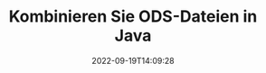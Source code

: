 ---
############################# Static ############################
layout: "auto-gen-merger"
date: 2022-09-19T14:09:28
draft: false
otherformats: odt one otp ott pdf pps ppsx ppt pptx rtf tex vdx vsdm vsdx vssm vssx

############################# Head ############################
head_title: "Kombinieren Sie ODS-Dateien über die Java & J2SE Documents Merger API"
head_description: "Kombinieren Sie mehrere ODS-Dateien in Java mithilfe der Dokumentenzusammenführungs-API mit allen Daten, Stilen und Formatierungen als Quelldokumente."

############################# Header ############################
title: "Kombinieren Sie ODS-Dateien in Java"
description: "Kombinieren Sie ODS mit ein paar Zeilen Java-Code."
bg_image: "https://cms.admin.containerize.com/templates/aspose/App_Themes/V3/images/bg/header1.png"
bg_overlay: false
button:
    enable: true
    icon: "fas fa-arrow-down"
    label: "Download kostenlose Testversion"
    link: "https://downloads.groupdocs.com/merger/java"

############################# SubMenu ############################
submenu:
    enable: true

    left:
        img_alt: "GroupDocs.Merger for Java"
        image: "https://cms.admin.containerize.com/templates/groupdocs/images/product-logos/90x90-noborder/groupdocs-merger-java.png"
        product: "GroupDocs.Merger"
        platform: "Java"

    middle:
        button:

            # button loop
            - link: "https://apireference.groupdocs.com/merger/java"
              text: "API-Referenz"

            # button loop
            - link: "https://github.com/groupdocs-merger"
              text: "Codebeispiele"

            # button loop
            - link: "https://products.groupdocs.app/merger/family"
              text: "Live-Demos"

            # button loop
            - link: "https://purchase.groupdocs.com/pricing/merger/java"
              text: "Preisgestaltung"

    right:
        link_download: "https://downloads.groupdocs.com/merger"
        link_learn: "https://docs.groupdocs.com/merger/java"
        link_buy: "https://purchase.groupdocs.com"

############################# About ############################
about:
    enable: true
    title: "Über die GroupDocs.Merger for Java-API"
    content: |
        [GroupDocs.Merger for Java](/de/merger/java/) bietet eine bequeme Lösung zum Kombinieren mehrerer PDF-, Microsoft Office- (Word, Excel, PowerPoint, OneNote), OpenDocument-, HTML-, Bilder- und viele andere Dokumente in einer einzigen Datei innerhalb von Java-Anwendungen. GroupDocs.Merger erspart Ihnen viel Aufwand, da Sie ODS-Dokumente kombinieren dürfen - es ist nicht erforderlich, Software, Desktop-Anwendungen oder Plugins von Drittanbietern zu installieren. Jetzt ist es unnötig, Ihre Zeit zu verschwenden und Dateien manuell zu kombinieren! Die Mission von GroupDocs ist es, die beste Qualität bereitzustellen und die Workflows zur Dokumentenverarbeitung zu vereinfachen.
        
        GroupDocs.Merger API ist die richtige Wahl für Unternehmenslösungen, die Funktionen zum Kombinieren von Dateien benötigen. Diese APIs werden auf allen wichtigen Betriebssystemen und Plattformen einschließlich J2SE 7.0 (1.7), J2SE 8.0 (1.8), Java 10 gut unterstützt.

############################# Steps ############################
steps:
    enable: true
    title_left: "Kombinieren Sie mehrere ODS-Dateien in Java"
    content_left: |
        [GroupDocs.Merger for Java](/de/merger/java/) macht es Java-Entwicklern leicht, mehrere ODS-Dateien zu kombinieren, indem sie einige einfache Schritte implementieren.
        
        * Erstellen Sie eine Instanz von **Merger** und übergeben Sie den Pfad des Quelldokuments als Konstruktorparameter.
        * Rufen Sie **Join** der **Merger**-Klasse auf und übergeben Sie den zweiten Quelldokumentpfad.
        * Rufen Sie **Save** der Klasse **Merger** auf, um das zusammengeführte Dokument zu speichern.

    title_right: "System Anforderungen"
    content_right: |
        GroupDocs.Merger for Java-APIs werden auf allen wichtigen Plattformen und Betriebssystemen unterstützt. Bevor Sie den folgenden Code ausführen, stellen Sie bitte sicher, dass die folgenden Voraussetzungen auf Ihrem System installiert sind.

        * Betriebssysteme: Microsoft Windows, Linux, MacOS
        * Entwicklungsumgebungen: NetBeans, IntelliJ IDEA, Eclipse
        * Rahmen: J2SE 7.0 (1.7), J2SE 8.0 (1.8), Java 10
        * Laden Sie die neueste Version von GroupDocs.Merger for Java von [Maven](https://repository.groupdocs.com/webapp/#/artifacts/browse/tree/General/repo/com/groupdocs/groupdocs-merger) herunter
         
    code: |
     {{% merger/additional-styles %}}
     {{< merger/code-merger title="So kombinieren Sie ODS-Dateien mit Java-Beispielcode">}}

        ```java    
        // Kombinieren Sie ODS-Dateien mit GroupDocs.Merger for Java API
        // Merger mit Eingabedokument ODS instanziieren
        Merger merger = new Merger("input_1.ods");

        // Rufen Sie die Join-Methode der Merger-Klasseninstanz auf und übergeben Sie den zweiten Quelldokumentpfad
        merger.join("input_2.ods");
    
        // Rufen Sie die save-Methode der Merger-Klasseninstanz auf, um das zusammengeführte Dokument zu speichern
        merger.save("merged-file.ods"); 
        ```
     {{< /merger/code-merger >}}

############################# Demos ############################
demos:
    enable: true
    title: "Live-Demos - Online-App zum Kombinieren von Dokumenten"
    content: |
       Kombinieren Sie jetzt mehr als eine ODS-Datei, indem Sie die Website [GroupDocs.Merger Live Demos](https://products.groupdocs.app/merger/family) besuchen.
       Die Live-Demo hat die folgenden Vorteile.
        
############################# About Formats ############################
about_formats:
    enable: true

############################# More Formats ############################
more_formats:
    enable: true
    title: "Zusammenführen anderer Dokumentformate"
    content: |
        Java dokumentiert Fusions-API für Dateiformate und Bilder. Kombinieren Sie einige der gängigen Dokumentformate wie unten angegeben.

############################# Back to top ###############################
back_to_top:
    enable: true
---